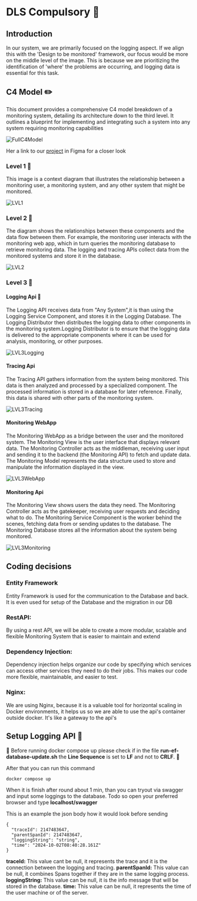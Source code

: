 # **DLS Compulsory** :monocle_face:

## Introduction

In our system, we are primarily focused on the logging aspect. If we align this with the 'Design to be monitored' framework, our focus would be more on the middle level of the image. This is because we are prioritizing the identification of 'where' the problems are occurring, and logging data is essential for this task.

## **C4 Model** :pencil2:

This document provides a comprehensive C4 model breakdown of a monitoring system, detailing its architecture down to the third level. It outlines a blueprint for implementing and integrating such a system into any system requiring monitoring capabilities

![FullC4Model](https://github.com/Rogengell/DLS-Compulsory-Logging-Api/blob/main/Diagrams/C4Model.png)

Her a link to our [project](https://www.figma.com/board/892iLuWnOICp8H1fiWFxyl/DLS-Compulsory?node-id=38-425&node-type=section&t=nANISoYMvT7RMDkZ-0) in Figma for a closer look

### **Level 1** :bricks:

This image is a context diagram that illustrates the relationship between a monitoring user, a monitoring system, and any other system that might be monitored.

![LVL1](https://github.com/Rogengell/DLS-Compulsory-Logging-Api/blob/main/Diagrams/Level%201%20Monetoring%20System%20context%20diagram.png)

### **Level 2** :hammer:

The diagram shows the relationships between these components and the data flow between them. For example, the monitoring user interacts with the monitoring web app, which in turn queries the monitoring database to retrieve monitoring data. The logging and tracing APIs collect data from the monitored systems and store it in the database.

![LVL2](https://github.com/Rogengell/DLS-Compulsory-Logging-Api/blob/main/Diagrams/Level%202%20Container%20diagram%20Monetoring%20System.png)

### **Level 3** :wrench:

#### Logging Api :goal_net:

The Logging API receives data from "Any System",it is than using the Logging Service Component, and stores it in the Logging Database. The Logging Distributor then distributes the logging data to other components in the monitoring system.Logging Distributor is to ensure that the logging data is delivered to the appropriate components where it can be used for analysis, monitoring, or other purposes.

![LVL3Logging](https://github.com/Rogengell/DLS-Compulsory-Logging-Api/blob/main/Diagrams/Level%203%20Components%20diagram%20-%20Logging%20API.png)

#### Tracing Api

The Tracing API gathers information from the system being monitored. This data is then analyzed and processed by a specialized component. The processed information is stored in a database for later reference. Finally, this data is shared with other parts of the monitoring system.

![LVL3Tracing](https://github.com/Rogengell/DLS-Compulsory-Logging-Api/blob/main/Diagrams/Level%203%20Components%20diagram%20-%20Tracing%20API.png)

#### Monitoring WebApp

The Monitoring WebApp as a bridge between the user and the monitored system. The Monitoring View is the user interface that displays relevant data. The Monitoring Controller acts as the middleman, receiving user input and sending it to the backend (the Monitoring API) to fetch and update data. The Monitoring Model represents the data structure used to store and manipulate the information displayed in the view.

![LVL3WebApp](https://github.com/Rogengell/DLS-Compulsory-Logging-Api/blob/main/Diagrams/Level%203%20Components%20diagram%20-%20Monitoring%20WebApp.png)

#### Monitoring Api

The Monitoring View shows users the data they need. The Monitoring Controller acts as the gatekeeper, receiving user requests and deciding what to do. The Monitoring Service Component is the worker behind the scenes, fetching data from or sending updates to the database. The Monitoring Database stores all the information about the system being monitored.

![LVL3Monitoring](https://github.com/Rogengell/DLS-Compulsory-Logging-Api/blob/main/Diagrams/Level%203%20Components%20diagram%20-%20Monitoring%20API.png)

## **Coding decisions**

### **Entity Framework**

Entity Framework is used for the communication to the Database and back. It is even used for setup of the Database and the migration in our DB

### **RestAPI:**

By using a rest API, we will be able to create a more modular, scalable and flexible Monitoring System that is easier to maintain and extend

### **Dependency Injection:**

Dependency injection helps organize our code by specifying which services can access other services they need to do their jobs. This makes our code more flexible, maintainable, and easier to test.

### **Nginx:**

We are using Nginx, because it is a valuable tool for horizontal scaling in Docker environments, it helps us so we are able to use the api's container outside docker. It's like a gateway to the api's

## **Setup Logging API** :rocket:

:rotating_light: Before running docker compose up please check if in the file **run-ef-database-update.sh** the **Line Sequence** is set to **LF** and not to **CRLF**. :rotating_light:

After that you can run this command

```
docker compose up
```

When it is finish after round about 1 min, than you can tryout via swagger and input some loggings to the database.
Todo so open your preferred browser and type **localhost/swagger**

This is an example the json body how it would look before sending

```
{
  "traceId": 2147483647,
  "parentSpanId": 2147483647,
  "loggingString": "string",
  "time": "2024-10-02T08:40:28.161Z"
}
```

**traceId:** This value cant be null, it represents the trace and it is the connection between the logging and tracing.
**parentSpanId:** This value can be null, it combines Spans together if they are in the same logging process.
**loggingString:** This value can be null, it is the info message that will be stored in the database.
**time:** This value can be null, it represents the time of the user machine or of the server.
